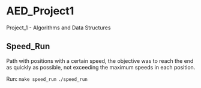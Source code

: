 # AED_Project1

Project_1 -  Algorithms and Data Structures

## Speed_Run

Path with positions with a certain speed, the objective was to reach the end as quickly as possible, not exceeding the maximum speeds in each position.
 
 Run:
`make speed_run`
`./speed_run`
